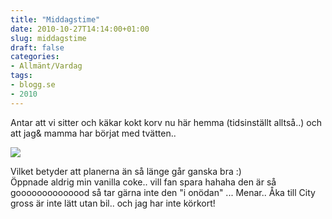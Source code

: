 ```yaml
---
title: "Middagstime"
date: 2010-10-27T14:14:00+01:00
slug: middagstime
draft: false
categories:
- Allmänt/Vardag
tags:
- blogg.se
- 2010
---
```

Antar att vi sitter och käkar kokt korv nu här hemma (tidsinställt alltså..) och att jag& mamma har börjat med tvätten..  
  
![](/assets/images/blogg.se/korv-med-brod_114159898.jpg)  
  
  
Vilket betyder att planerna än så länge går ganska bra :)  
Öppnade aldrig min vanilla coke.. vill fan spara hahaha den är så goooooooooooood så tar gärna inte den "i onödan" ... Menar.. Åka till City gross är inte lätt utan bil.. och jag har inte körkort!